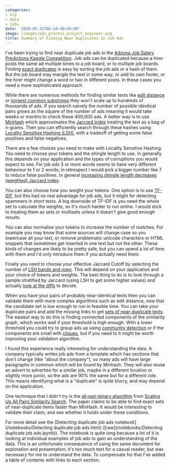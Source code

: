 ```yaml
---
categories:
- nlp
- data
- jobs
date: '2020-05-31T06:24:48+10:00'
image: /images/ads_process_project_engineer.png
title: Summary of Finding Near Duplicates in Job Ads
---
```


I've been trying to find near duplicate job ads in the [Adzuna Job Salary Predictions Kaggle Competition](https://www.kaggle.com/c/job-salary-prediction).
Job ads can be duplicated because a hirer posts the same ad multiple times to a job board, or to multiple job boards.
Finding [exact duplicates](/exact-duplicates) is easy by sorting the job ads or a hash of them.
But the job board may mangle the text in some way, or add its own footer, or the hirer might change a word or two in different posts.
In these cases you need a more sophisticated approach.

While there are numerous methods for finding similar texts like [edit distance](/levenshtein) or [longest common substrings](/common-substring) they won't scale up to hundreds of thousands of ads.
If you search naively the number of possible identical pairs grows as the square of the number of ads meaning it would take weeks or months to check these 400,000 ads.
A better way is to use [MinHash](/minhash) which approximates the [Jaccard Index](/jaccard-duplicates) treating the text as a bag of n-grams.
Then you can efficiently search through these hashes using [Locality Sensitive Hashing (LSH)](/minhash-lsh), with a tradeoff of getting some false positives and false negatives.

There are a few choices you need to make with Locality Sensitive Hashing.
You need to choose your tokens and the shingle length to use.
In generally this depends on your application and the types of corruptions you would expect to see.
For job ads 3 or more words seems to have very different behaviour to 1 or 2 words; in retrospect I would pick a bigger number like 7 to reduce false positives.
In general [increasing shingle length decreases (weighted) Jaccard index](/shingle-inequality).

You can also choose how you weight your tokens.
One option is to use [TF-IDF](/duplicate-tfidf), but this had no real advantage for job ads, but it might for detecting spammers in short texts.
A big downside of TF-IDF is you need the whole set to calculate the weights, so it's much harder to run online.
I would stick to treating them as sets or multisets unless it doesn't give good enough results.

You can also normalise your tokens to increase the number of matches.
For example you may know that some sources will change case so you lowercase all your text, or remove problematic unicode characters or HTML snippets that sometimes get inserted in one text but not the other.
These kinds of changes are likely to be pretty safe, but you can spend a lot of time with them and I'd only introduce them if you actually need them.

Finally you need to choose your effective Jaccard Cutoff by selecting the number of [LSH bands and rows](/minhash-lsh).
This will depend on your application and your choice of tokens and weights.
The best thing to do is to look through a sample stratified by Jaccard (using LSH to get some higher values) and actually [look at the diffs](/python-diffs) to decide.

When you have your pairs of probably near-identical texts then you can validate them with more complex algorithms such as edit distance, now that the candidate set is low enough to run in feasible time.
You can take your duplicate pairs and add the missing links to get [sets of near-duplicate texts](/minhash-sets).
The easiest way to do this is finding connected components of the similarity graph, which works well if your threshold is high enough.
With a lower threshold you could try to group ads up using [community detection](/community-detection) or if the components are small with [cliques](/similar-companies), but if you need to it might be worth improving your validation algorithm.

I found this experience really interesting for understanding the data.
A company typically writes job ads from a template which has sections that don't change (like "about the company"), so many ads will have large paragraphs in common which will be found by Minhash.
They will also reuse an advert to advertise for a similar job, maybe in a different location or slightly more junior, so the ads are 90% the same but for a different role.
This means identifying what is a "duplicate" is quite blurry, and may depend on the application.

One technique that I didn't try is the [all-pair-binary algorithm](https://github.com/ekzhu/SetSimilaritySearch) from 
[Scaling Up All Pairs Similarity Search](/resources/scaling_up_all_pairs_similarity_search.pdf).
The paper claims to be able to find exact sets of near-duplicate items faster than MinHash.
It would be interesting to validate their claim, and see whether it holds under these conditions.

For more detail see the [Detecting duplicate job ads notebook](/notebooks/Detecting duplicate job ads.html) ([raw](/notebooks/Detecting duplicate job ads.ipynb)).
The notebook is quite long because a lot of it is looking at individual examples of job ads to gain an understanding of the data.
This is an unfortunate consequence of using the same document for exploration and presentation; it's too much text for a casual reader, but was necessary for me to understand the data.
To compensate for that I've added a table of contents with links to each section.